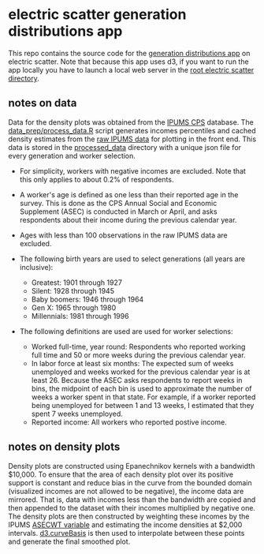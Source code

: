 
# electric scatter generation distributions app

This repo contains the source code for the [generation distributions app](https://electricscatter.com/projects/generation-distributions) on electric scatter. Note that because this app uses d3, if you want to run the app locally you have to launch a local web server in the [root electric scatter directory](https://github.com/mdahardy/electric-scatter).

## notes on data

Data for the density plots was obtained from the [IPUMS CPS](https://cps.ipums.org/cps/) database. The [data_prep/process_data.R](https://github.com/mdahardy/electric-scatter/tree/main/projects/generation-distributions/data_prep/make_percentiles.R) script generates incomes percentiles and cached density estimates from the [raw IPUMS data](https://github.com/mdahardy/electric-scatter/tree/main/projects/income-distributions/data_prep/ipums_data) for plotting in the front end. This data is stored in the [processed_data](https://github.com/mdahardy/electric-scatter/tree/main/projects/generation-distributions/processed_data) directory with a unique json file for every generation and worker selection.

* For simplicity, workers with negative incomes are excluded. Note that this only applies to about 0.2% of respondents. 
* A worker's age is defined as one less than their reported age in the survey. This is done as the CPS Annual Social and Economic Supplement (ASEC) is conducted in March or April, and asks respondents about their income during the previous calendar year.
* Ages with less than 100 observations in the raw IPUMS data are excluded.

* The following birth years are used to select generations (all years are inclusive):
    * Greatest: 1901 through 1927
    * Silent: 1928 through 1945
    * Baby boomers: 1946 through 1964
    * Gen X: 1965 through 1980
    * Millennials: 1981 through 1996

* The following definitions are used are used for worker selections:
    * Worked full-time, year round: Respondents who reported working full time and 50 or more weeks during the previous calendar year.
    * In labor force at least six months: The expected sum of weeks unemployed and weeks worked for the previous calendar year is at least 26. Because the ASEC asks respondents to report weeks in bins, the midpoint of each bin is used to approximate the number of weeks a worker spent in that state. For example, if a worker reported being unemployed for between 1 and 13 weeks, I estimated that they spent 7 weeks unemployed.
    * Reported income: All workers who reported postive income.

## notes on density plots

Density plots are constructed using Epanechnikov kernels with a bandwidth $10,000. To ensure that the area of each density plot over its positive support is constant and reduce bias in the curve from the bounded domain (visualized incomes are not allowed to be negative), the income data are mirrored. That is, data with incomes less than the bandwidth are copied and then appended to the dataset with their incomes multiplied by negative one. The density plots are then constructed by weighting these incomes by the IPUMS [ASECWT variable](https://cps.ipums.org/cps-action/variables/ASECWT#description_section) and estimating the income densities at $2,000 intervals. [d3.curveBasis](https://github.com/d3/d3-shape#curves) is then used to interpolate between these points and generate the final smoothed plot.